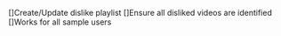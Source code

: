 []Create/Update dislike playlist
[]Ensure all disliked videos are identified
[]Works for all sample users